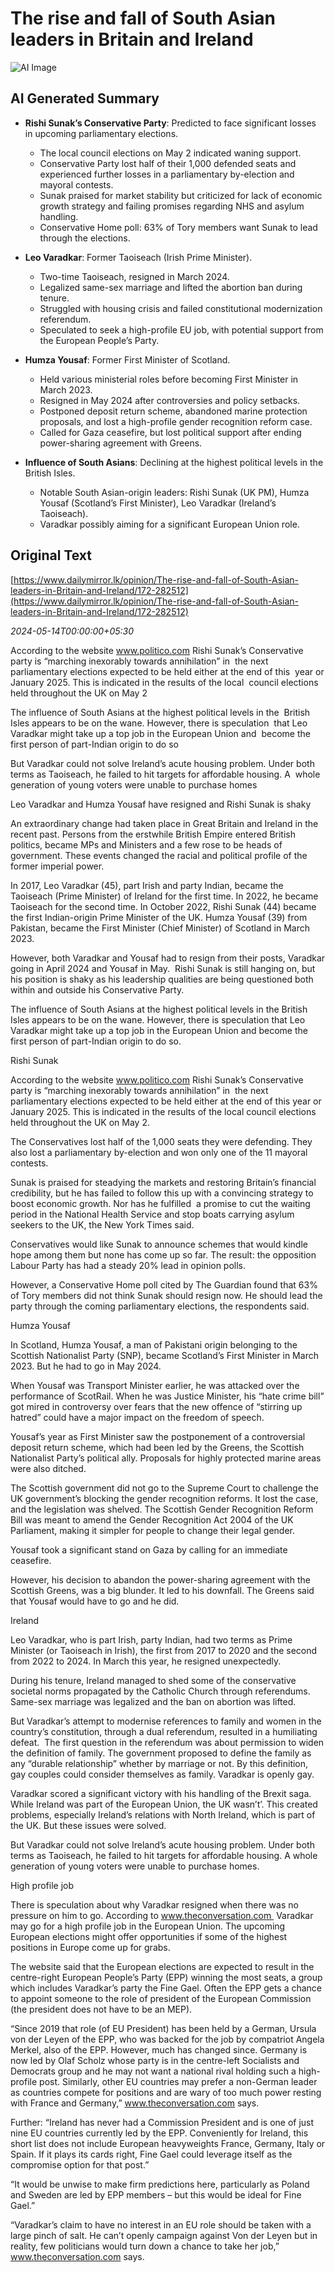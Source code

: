 # The rise and fall  of South Asian leaders in Britain and Ireland

![AI Image](ai_image.png)

## AI Generated Summary

- **Rishi Sunak’s Conservative Party**: Predicted to face significant losses in upcoming parliamentary elections.
  - The local council elections on May 2 indicated waning support.
  - Conservative Party lost half of their 1,000 defended seats and experienced further losses in a parliamentary by-election and mayoral contests.
  - Sunak praised for market stability but criticized for lack of economic growth strategy and failing promises regarding NHS and asylum handling.
  - Conservative Home poll: 63% of Tory members want Sunak to lead through the elections.

- **Leo Varadkar**: Former Taoiseach (Irish Prime Minister).
  - Two-time Taoiseach, resigned in March 2024.
  - Legalized same-sex marriage and lifted the abortion ban during tenure.
  - Struggled with housing crisis and failed constitutional modernization referendum.
  - Speculated to seek a high-profile EU job, with potential support from the European People’s Party.

- **Humza Yousaf**: Former First Minister of Scotland.
  - Held various ministerial roles before becoming First Minister in March 2023.
  - Resigned in May 2024 after controversies and policy setbacks.
  - Postponed deposit return scheme, abandoned marine protection proposals, and lost a high-profile gender recognition reform case.
  - Called for Gaza ceasefire, but lost political support after ending power-sharing agreement with Greens.

- **Influence of South Asians**: Declining at the highest political levels in the British Isles.
  - Notable South Asian-origin leaders: Rishi Sunak (UK PM), Humza Yousaf (Scotland’s First Minister), Leo Varadkar (Ireland’s Taoiseach).
  - Varadkar possibly aiming for a significant European Union role.

## Original Text

[https://www.dailymirror.lk/opinion/The-rise-and-fall-of-South-Asian-leaders-in-Britain-and-Ireland/172-282512](https://www.dailymirror.lk/opinion/The-rise-and-fall-of-South-Asian-leaders-in-Britain-and-Ireland/172-282512)

*2024-05-14T00:00:00+05:30*

According to the website www.politico.com Rishi Sunak’s Conservative  party is “marching inexorably towards annihilation” in  the next  parliamentary elections expected to be held either at the end of this  year or January 2025. This is indicated in the results of the local  council elections held throughout the UK on May 2

The influence of South Asians at the highest political levels in the  British Isles appears to be on the wane. However, there is speculation  that Leo Varadkar might take up a top job in the European Union and  become the first person of part-Indian origin to do so

But Varadkar could not solve Ireland’s acute housing problem. Under both  terms as Taoiseach, he failed to hit targets for affordable housing. A  whole generation of young voters were unable to purchase homes

Leo Varadkar and Humza Yousaf have resigned and Rishi Sunak is shaky  

An extraordinary change had taken place in Great Britain and Ireland in the recent past. Persons from the erstwhile British Empire entered British politics, became MPs and Ministers and a few rose to be heads of government. These events changed the racial and political profile of the former imperial power.

In 2017, Leo Varadkar (45), part Irish and party Indian, became the Taoiseach (Prime Minister) of Ireland for the first time. In 2022, he became Taoiseach for the second time. In October 2022, Rishi Sunak (44) became the first Indian-origin Prime Minister of the UK. Humza Yousaf (39) from Pakistan, became the First Minister (Chief Minister) of Scotland in March 2023.        

However, both Varadkar and Yousaf had to resign from their posts, Varadkar going in April 2024 and Yousaf in May.  Rishi Sunak is still hanging on, but his position is shaky as his leadership qualities are being questioned both within and outside his Conservative Party.

The influence of South Asians at the highest political levels in the British Isles appears to be on the wane. However, there is speculation that Leo Varadkar might take up a top job in the European Union and become the first person of part-Indian origin to do so. 

Rishi Sunak

According to the website www.politico.com Rishi Sunak’s Conservative party is “marching inexorably towards annihilation” in  the next parliamentary elections expected to be held either at the end of this year or January 2025. This is indicated in the results of the local council elections held throughout the UK on May 2. 

The Conservatives lost half of the 1,000 seats they were defending. They also lost a parliamentary by-election and won only one of the 11 mayoral contests.

Sunak is praised for steadying the markets and restoring Britain’s financial credibility, but he has failed to follow this up with a convincing strategy to boost economic growth. Nor has he fulfilled  a promise to cut the waiting period in the National Health Service and stop boats carrying asylum seekers to the UK, the New York Times said.

Conservatives would like Sunak to announce schemes that would kindle hope among them but none has come up so far. The result: the opposition Labour Party has had a steady 20% lead in opinion polls.   

However, a Conservative Home poll cited by The Guardian found that 63% of Tory members did not think Sunak should resign now. He should lead the party through the coming parliamentary elections, the respondents said.

Humza Yousaf 

In Scotland, Humza Yousaf, a man of Pakistani origin belonging to the Scottish Nationalist Party (SNP), became Scotland’s First Minister in March 2023. But he had to go in May 2024. 

When Yousaf was Transport Minister earlier, he was attacked over the performance of ScotRail. When he was Justice Minister, his “hate crime bill” got mired in controversy over fears that the new offence of “stirring up hatred” could have a major impact on the freedom of speech.

Yousaf’s year as First Minister saw the postponement of a controversial deposit return scheme, which had been led by the Greens, the Scottish Nationalist Party’s political ally. Proposals for highly protected marine areas were also ditched. 

The Scottish government did not go to the Supreme Court to challenge the UK government’s blocking the gender recognition reforms. It lost the case, and the legislation was shelved. The Scottish Gender Recognition Reform Bill was meant to amend the Gender Recognition Act 2004 of the UK Parliament, making it simpler for people to change their legal gender. 

Yousaf took a significant stand on Gaza by calling for an immediate ceasefire. 

However, his decision to abandon the power-sharing agreement with the Scottish Greens, was a big blunder. It led to his downfall. The Greens said that Yousaf would have to go and he did.

Ireland

Leo Varadkar, who is part Irish, party Indian, had two terms as Prime Minister (or Taoiseach in Irish), the first from 2017 to 2020 and the second from 2022 to 2024. In March this year, he resigned unexpectedly.

During his tenure, Ireland managed to shed some of the conservative societal norms propagated by the Catholic Church through referendums. Same-sex marriage was legalized and the ban on abortion was lifted. 

But Varadkar’s attempt to modernise references to family and women in the country’s constitution, through a dual referendum, resulted in a humiliating defeat.  The first question in the referendum was about permission to widen the definition of family. The government proposed to define the family as any “durable relationship” whether by marriage or not. By this definition, gay couples could consider themselves as family. Varadkar is openly gay.  

Varadkar scored a significant victory with his handling of the Brexit saga. While Ireland was part of the European Union, the UK wasn’t’. This created problems, especially Ireland’s relations with North Ireland, which is part of the UK. But these issues were solved. 

But Varadkar could not solve Ireland’s acute housing problem. Under both terms as Taoiseach, he failed to hit targets for affordable housing. A whole generation of young voters were unable to purchase homes.

High profile job 

There is speculation about why Varadkar resigned when there was no pressure on him to go. According to www.theconversation.com  Varadkar may go for a high profile job in the European Union. The upcoming European elections might offer opportunities if some of the highest positions in Europe come up for grabs.

The website said that the European elections are expected to result in the centre-right European People’s Party (EPP) winning the most seats, a group which includes Varadkar’s party the Fine Gael. Often the EPP gets a chance to appoint someone to the role of president of the European Commission (the president does not have to be an MEP).

“Since 2019 that role (of EU President) has been held by a German, Ursula von der Leyen of the EPP, who was backed for the job by compatriot Angela Merkel, also of the EPP. However, much has changed since. Germany is now led by Olaf Scholz whose party is in the centre-left Socialists and Democrats group and he may not want a national rival holding such a high-profile post. Similarly, other EU countries may prefer a non-German leader as countries compete for positions and are wary of too much power resting with France and Germany,” www.theconversation.com says.

Further: “Ireland has never had a Commission President and is one of just nine EU countries currently led by the EPP. Conveniently for Ireland, this short list does not include European heavyweights France, Germany, Italy or Spain. If it plays its cards right, Fine Gael could leverage itself as the compromise option for that post.”

“It would be unwise to make firm predictions here, particularly as Poland and Sweden are led by EPP members – but this would be ideal for Fine Gael.”

“Varadkar’s claim to have no interest in an EU role should be taken with a large pinch of salt. He can’t openly campaign against Von der Leyen but in reality, few politicians would turn down a chance to take her job,” www.theconversation.com says.

